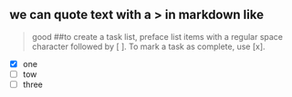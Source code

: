 
##  we can quote text with a > in markdown like
>good 
##to create a task list, preface list items with a regular space character followed by [ ]. To mark a task as complete, use [x].


- [x] one
- [ ]  tow
- [ ] three
